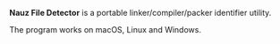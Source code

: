 **Nauz File Detector** is a portable linker/compiler/packer identifier utility.

The program works on macOS, Linux and Windows.
